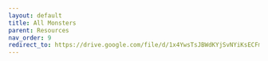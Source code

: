 ```yaml
---
layout: default
title: All Monsters
parent: Resources
nav_order: 9
redirect_to: https://drive.google.com/file/d/1x4YwsTsJBWdKYjSvNYiKsECFmuQ3xxVw/view?usp=sharing
---
```

